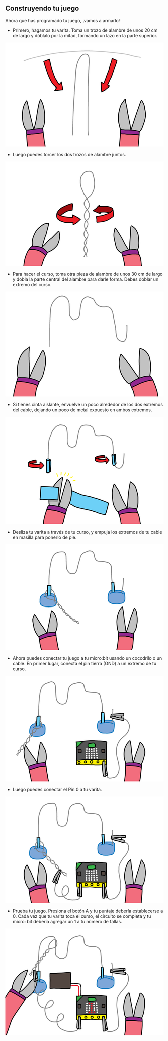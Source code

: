 ## Construyendo tu juego

Ahora que has programado tu juego, ¡vamos a armarlo!

+ Primero, hagamos tu varita. Toma un trozo de alambre de unos 20 cm de largo y dóblalo por la mitad, formando un lazo en la parte superior.

![captura de pantalla](images/frustration-wand-bend.png)

+ Luego puedes torcer los dos trozos de alambre juntos.

![captura de pantalla](images/frustration-wand-twist.png)

+ Para hacer el curso, toma otra pieza de alambre de unos 30 cm de largo y dobla la parte central del alambre para darle forma. Debes doblar un extremo del curso.

![captura de pantalla](images/frustration-course-bend.png)

+ Si tienes cinta aislante, envuelve un poco alrededor de los dos extremos del cable, dejando un poco de metal expuesto en ambos extremos.

![captura de pantalla](images/frustration-course-tape.png)

+ Desliza tu varita a través de tu curso, y empuja los extremos de tu cable en masilla para ponerlo de pie.

![captura de pantalla](images/frustration-course-putty.png)

+ Ahora puedes conectar tu juego a tu micro:bit usando un cocodrilo o un cable. En primer lugar, conecta el pin tierra (GND) a un extremo de tu curso.

![captura de pantalla](images/frustration-gnd-connect.png)

+ Luego puedes conectar el Pin 0 a tu varita.

![captura de pantalla](images/frustration-pin0-connect.png)

+ Prueba tu juego. Presiona el botón A y tu puntaje debería establecerse a 0. Cada vez que tu varita toca el curso, el circuito se completa y tu micro: bit debería agregar un 1 a tu número de fallas.

![captura de pantalla](images/frustration-final.png)